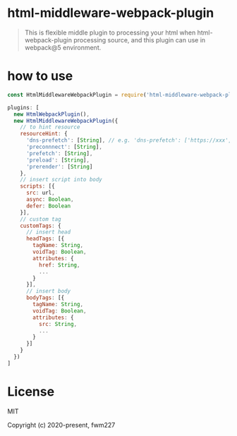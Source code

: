 # html-middleware-webpack-plugin

> This is flexible middle plugin to processing your html when html-webpack-plugin processing source, and this plugin can use in webpack@5 environment. 

# how to use

```javascript
const HtmlMiddlewareWebpackPlugin = require('html-middleware-webpack-plugin');

plugins: [
  new HtmlWebpackPlugin(),
  new HtmlMiddlewareWebpackPlugin({
    // to hint resource
    resourceHint: {
      'dns-prefetch': [String], // e.g. 'dns-prefetch': ['https://xxx', ...]
      'preconnnect': [String],
      'prefetch': [String],
      'preload': [String],
      'prerender': [String]
    },
    // insert script into body
    scripts: [{
      src: url,
      async: Boolean,
      defer: Boolean
    }],
    // custom tag
    customTags: {
      // insert head
      headTags: [{
        tagName: String,
        voidTag: Boolean,
        attributes: {
          href: String,
          ...
        }
      }],
      // insert body
      bodyTags: [{
        tagName: String,
        voidTag: Boolean,
        attributes: {
          src: String,
          ...
        }
      }]
    }
  })
]
```

# License
MIT

Copyright (c) 2020-present, fwm227
